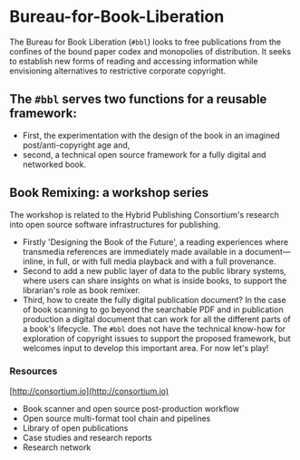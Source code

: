 # Bureau-for-Book-Liberation
The Bureau for Book Liberation (`#bbl`) looks to free publications from the confines of the bound paper codex and monopolies of distribution. It seeks to establish new forms of reading and accessing information while envisioning alternatives to restrictive corporate copyright.

## The `#bbl` serves two functions for a reusable framework: 
* First, the experimentation with the design of the book in an imagined post/anti-copyright age and,
* second, a technical open source framework for a fully digital and networked book.

## Book Remixing: a workshop series
The workshop is related to the Hybrid Publishing Consortium's research into open source software infrastructures for publishing.

* Firstly 'Designing the Book of the Future', a reading experiences where transmedia references are immediately made available in a document—inline, in full, or with full media playback and with a full provenance. 
* Second to add a new public layer of data to the public library systems, where users can share insights on what is inside books, to support the librarian's role as book remixer.
* Third, how to create the fully digital publication document? In the case of book scanning to go beyond the searchable PDF and in publication production a digital document that can work for all the different parts of a book's lifecycle.
The `#bbl` does not have the technical know-how for exploration of copyright issues to support the proposed framework, but welcomes input to develop this important area. For now let's play!

### Resources
[http://consortium.io](http://consortium.io)

* Book scanner and open source post-production workflow
* Open source multi-format tool chain and pipelines
* Library of open publications
* Case studies and research reports
* Research network

